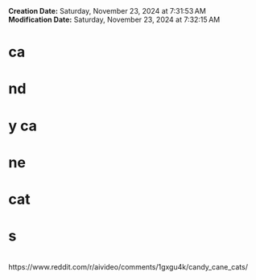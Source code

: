 <div><b>Creation Date:</b> Saturday, November 23, 2024 at 7:31:53 AM<br></div>
<div><b>Modification Date:</b> Saturday, November 23, 2024 at 7:32:15 AM<br></div>
<div><h1>ca</h1><h1>nd</h1><h1>y ca</h1><h1>ne</h1><h1> cat</h1><h1>s</h1></div>
<div><br></div>
<div>https://www.reddit.com/r/aivideo/comments/1gxgu4k/candy_cane_cats/</div>

